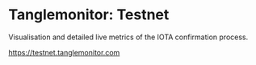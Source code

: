 # Tanglemonitor: Testnet
Visualisation and detailed live metrics of the IOTA confirmation process.

https://testnet.tanglemonitor.com
